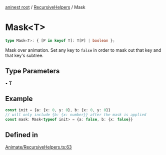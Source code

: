[aninest root](../../index.md) / [RecursiveHelpers](../index.md) / Mask

# Mask\<T\>

```ts
type Mask<T>: { [P in keyof T]: T[P] | boolean };
```

Mask over animation. Set any key to `false` in order to mask out
that key and that key's subtree.

## Type Parameters

• **T**

## Example

```ts
const init = {a: {x: 0, y: 0}, b: {x: 0, y: 0}}
// will only include {b: {x: number}} after the mask is applied
const mask: Mask<typeof init> = {a: false, b: {x: false}}
```

## Defined in

[Animate/RecursiveHelpers.ts:63](https://github.com/zphrs/aninest/blob/efdac3830228dc951d7e8e69ab0c7db89aa8723f/core/src/Animate/RecursiveHelpers.ts#L63)

